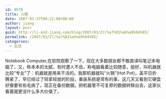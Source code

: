 ```yaml
---
id: 9578
title: 火锅
date: 2007-03-27T00:22:00+00:00
author: jiang
layout: post
guid: http://li-and-jiang.com/blog/2007/03/27/%e7%81%ab%e9%94%85/
permalink: /2007/03/27/%e7%81%ab%e9%94%85/
categories:
  - 生活
---
```

Notebook Computer,在软院观察了一下，现在大多数朋友都不敢直译叫笔记本电脑了，又，称本本的太腻，有时遭人不齿，称电脑看着比较随意，挺好，叫机器就比较“专业”了：机器就是用来干活的。我那机器就叫“火锅”(Hot Pot)，盖平日折腾紧了，早已经过了轻拿轻放的阶段，重装系统是常有的事，这几天又看到它硬盘好像要有些毛病了，现正在备份数据。把机器里不可复原的数据转移出去，这家伙看着就更没什么多大价值了。
